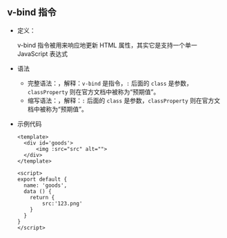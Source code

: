 ## v-bind 指令

- 定义：

  v-bind 指令被用来响应地更新 HTML 属性，其实它是支持一个单一 JavaScript 表达式

- 语法

  - 完整语法：<span v-bind:class="classProperty"></span >，解释：`v-bind` 是指令，`:` 后面的 `class` 是参数，`classProperty` 则在官方文档中被称为“预期值”。
  - 缩写语法：<span :class="classProperty"></span >，解释：`:` 后面的 `class` 是参数，`classProperty` 则在官方文档中被称为“预期值”。

- 示例代码

  ```vue
  <template>
    <div id='goods'>
        <img :src="src" alt="">
    </div>
  </template>
  
  <script>
  export default {
    name: 'goods',
    data () {
      return {
          src:'123.png'
      }
    }
  }
  </script>
  ```